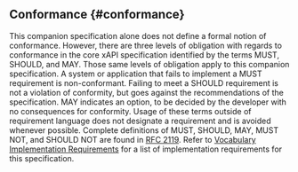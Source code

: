 ## Conformance {#conformance}

This companion specification alone does not define a formal notion of conformance. However, there are three levels of obligation with regards to conformance in the core xAPI specification identified by the terms MUST, SHOULD, and MAY. Those same levels of obligation apply to this companion specification. A system or application that fails to implement a MUST requirement is non-conformant. Failing to meet a SHOULD requirement is not a violation of conformity, but goes against the recommendations of the specification. MAY indicates an option, to be decided by the developer with no consequences for conformity. Usage of these terms outside of requirement language does not designate a requirement and is avoided whenever possible. Complete definitions of MUST, SHOULD, MAY, MUST NOT, and SHOULD NOT are found in [RFC 2119](https://www.ietf.org/rfc/rfc2119.txt). Refer to [Vocabulary Implementation Requirements](../vocabulary_implementation_requirements.md) for a list of implementation requirements for this specification.